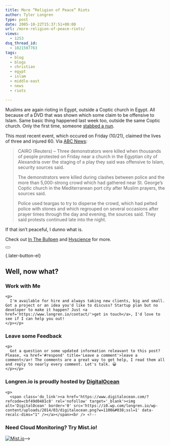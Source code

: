 ```yaml
---
title: More “Religion of Peace” Riots
author: Tyler Longren
type: post
date: 2005-10-22T15:37:51+00:00
url: /more-religion-of-peace-riots/
views:
  - 1253
dsq_thread_id:
  - 1821507763
tags:
  - blog
  - blogs
  - christian
  - egypt
  - islam
  - middle-east
  - news
  - riots

---
```

Muslims are again rioting in Egypt, outside a Coptic church in Egypt. All because of a DVD that was shown which some claim to be offensive to Islam. Same basic thing happened last week too, outside the same Coptic church. Only the first time, someone [stabbed a nun][1].

This most recent event, which occured on Friday (10/21), claimed the lives of three and injured 60. Via [ABC News][2]:

> CAIRO (Reuters) &#8211; Three demonstrators were killed when thousands of people protested on Friday near a church in the Egyptian city of Alexandria over the staging of a play they said was offensive to Islam, security sources said.
> 
> The demonstrators were killed during clashes between police and the more than 5,000-strong crowd which had gathered near St. George&#8217;s Coptic church in the Mediterranean port city after Muslim prayers, the sources said.
> 
> Police used teargas to try to disperse the crowd, which had pelted police with stones and which regrouped on several occasions after prayer times through the day and evening, the sources said. They said protests continued late into the night.

If that isn&#8217;t peaceful, I dunno what is.

Check out [In The Bullpen][3] and [Hyscience][4] for more. 

<div class="wpulike wpulike-default " >
  <div class="wp_ulike_general_class wp_ulike_is_not_liked">
    <button type="button"
					aria-label="Like Button"
					data-ulike-id="2052"
					data-ulike-nonce="28d3132f4a"
					data-ulike-type="likeThis"
					data-ulike-template="wpulike-default"
					data-ulike-display-likers="0"
					data-ulike-disable-pophover="0"
					class="wp_ulike_btn wp_ulike_put_image wp_likethis_2052"></button><span class="count-box"></span>
  </div>
</div>

[][5]{.later-button-el}

<div class='what-next'>
  <h2>
    Well, now what?
  </h2>
  
  <div class='hire'>
    <h3>
      Work with Me
    </h3>
    
    <p>
      I'm available for hire and always taking new clients, big and small. Got a project or an idea you'd like to discuss? Startup plan but no developer to make it happen? Just <a href='https://www.longren.io/contact/'>get in touch</a>, I'd love to see if I can help you out!
    </p></p>
  </div>
  
  <div class='hire'>
    <h3>
      Leave some Feedback
    </h3>
    
    <p>
      Got a question or some updated information releavant to this post? Please, <a href='#respond' title='Leave a comment'>leave a comment</a>! The comments are a great way to get help, I read them all and reply to nearly every comment. Let's talk. 😀
    </p></p>
  </div>
  
  <div class='now-what-bottom-ad'>
    <h3>
      Longren.io is proudly hosted by <a href='https://www.digitalocean.com/?refcode=cbf49d0481c8'>DigitalOcean</a>
    </h3>
    
    <p>
      <span class='do_link'><a href='https://www.digitalocean.com/?refcode=cbf49d0481c8' rel='nofollow' target='_blank'><img alt='DigitalOcean' border='0' src='https://i0.wp.com/longren.io/wp-content/uploads/2014/03/digitalocean.png?w=1100&#038;ssl=1' data-recalc-dims="1" /></a></span><br /> <!--

<h3>Need Cloud Monitoring? Try Mist.io!</h3>

<span class='do_link'><a href='http://mist.io/?ref=tyler' rel='nofollow' target='_blank'><img alt='Mist.io' border='0' src='https://i0.wp.com/longren.io/wp-content/uploads/2014/04/mistio.jpg?w=1100&#038;ssl=1' data-recalc-dims="1"></a></span>--></div> </div>

 [1]: http://www.inthebullpen.com/archives/2005/10/20/muslim-protester-stabs-coptic-nun/
 [2]: http://abcnews.go.com/International/wireStory?id=1238954
 [3]: http://www.inthebullpen.com/archives/2005/10/22/muslims-riot-again-outside-egyptian-coptic-church/
 [4]: http://www.hyscience.com/archives/2005/10/more_religion_o.php
 [5]: #